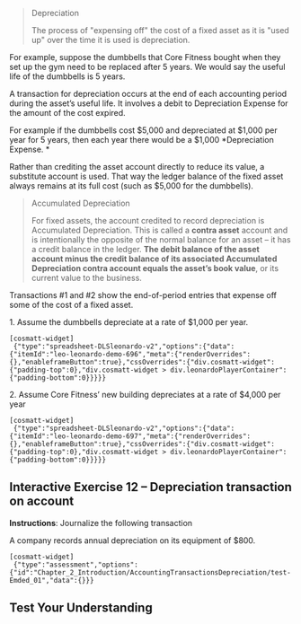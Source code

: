 > Depreciation
> 
> The process of "expensing off" the cost of a fixed asset as it is "used up" over the time it is used is depreciation.

For example, suppose the dumbbells that Core Fitness bought when they set up the gym need to be replaced after 5 years. We would say the useful life of the dumbbells is 5 years.

A transaction for depreciation occurs at the end of each accounting period during the asset’s useful life. It involves a debit to Depreciation Expense for the amount of the cost expired.

For example if the dumbbells cost $5,000 and depreciated at $1,000 per year for 5 years, then each year there would be a $1,000 *Depreciation Expense. *

Rather than crediting the asset account directly to reduce its value, a substitute account is used. That way the ledger balance of the fixed asset always remains at its full cost (such as $5,000 for the dumbbells).

> Accumulated Depreciation
> 
> For fixed assets, the account credited to record depreciation is Accumulated Depreciation. This is called a **contra asset** account and is intentionally the opposite of the normal balance for an asset – it has a credit balance in the ledger. **The debit balance of the asset account minus the credit balance of its associated Accumulated Depreciation contra account equals the asset’s book value**, or its current value to the business.

Transactions \#1 and \#2 show the end-of-period entries that expense off some of the cost of a fixed asset.

1\. Assume the dumbbells depreciate at a rate of $1,000 per year.

```
[cosmatt-widget]
 {"type":"spreadsheet-DLSleonardo-v2","options":{"data":{"itemId":"leo-leonardo-demo-696","meta":{"renderOverrides":{},"enableframeButton":true},"cssOverrides":{"div.cosmatt-widget":{"padding-top":0},"div.cosmatt-widget > div.leonardoPlayerContainer":{"padding-bottom":0}}}}} 
```

2\. Assume Core Fitness’ new building depreciates at a rate of $4,000 per year

```
[cosmatt-widget]
 {"type":"spreadsheet-DLSleonardo-v2","options":{"data":{"itemId":"leo-leonardo-demo-697","meta":{"renderOverrides":{},"enableframeButton":true},"cssOverrides":{"div.cosmatt-widget":{"padding-top":0},"div.cosmatt-widget > div.leonardoPlayerContainer":{"padding-bottom":0}}}}} 
```

## Interactive Exercise 12 – Depreciation transaction on account

**Instructions**: Journalize the following transaction

A company records annual depreciation on its equipment of $800.

```
[cosmatt-widget]
 {"type":"assessment","options":{"id":"Chapter_2_Introduction/AccountingTransactionsDepreciation/test-Emded_01","data":{}}} 
```

## Test Your Understanding

